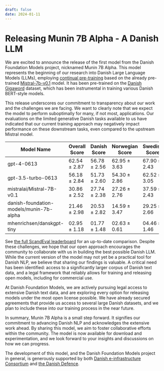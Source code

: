```yaml
---
draft: false
date: 2024-01-11
---
```


# Releasing Munin 7B Alpha - A Danish LLM

We are excited to announce the release of the first model from the Danish Foundation
Models project, nicknamed Munin 7B Alpha. This model represents the beginning of our
research into Danish Large Language Models (LLMs), employing [continual
pre-training](https://arxiv.org/abs/2308.04014) based on the already pre-trained
[Mistral-7b-v0.1](https://huggingface.co/mistralai/Mistral-7B-v0.1) model. It has been
pre-trained on the [Danish Gigaword](https://gigaword.dk/) dataset, which has been
instrumental in training various Danish BERT-style models.

<!-- more -->

This release underscores our commitment to transparency about our work and the
challenges we are facing. We want to clearly note that we expect the model to perform
suboptimally for many, if not most, applications. Our evaluations on the limited
generative Danish tasks available to us have indicated that our current training
approach may negatively impact performance on these downstream tasks, even compared to
the upstream Mistral model.

| Model Name                              	| Overall Score 	| Danish Score 	| Norwegian Score 	| Swedish Score 	|
|-----------------------------------------	|---------------	|--------------	|-----------------	|---------------	|
| gpt-4-0613                              	| 62.54 ± 2.87  	| 56.78 ± 2.56 	| 62.95 ± 3.63    	| 67.90 ± 2.43  	|
| gpt-3.5-turbo-0613                      	| 56.18 ± 2.84  	| 51.73 ± 2.60 	| 54.30 ± 2.86    	| 62.52 ± 3.05  	|
| mistralai/Mistral-7B-v0.1               	| 30.86 ± 2.52	   	| 27.74 ± 2.38 	| 27.26 ± 2.76	   	| 37.59 ± 2.43	 	|
| danish-foundation-models/munin-7b-alpha 	| 21.46 ± 2.98  	| 20.53 ± 2.82 	| 14.59 ± 3.47    	| 29.25 ± 2.66  	|
| mhenrichsen/danskgpt-tiny              	| 02.95 ± 1.18	  	| 01.77 ± 1.48 	| 02.63 ± 0.61	   	| 04.46 ± 1.46	  	|

See [the full ScandEval
leaderboard](https://scandeval.github.io/mainland-scandinavian-nlu-benchmark/) for an
up-to-date comparison. Despite these challenges, we hope that our open approach
encourages the community to collaborate with us in building the best possible Danish
LLM. While the current version of the model may not yet be a practical tool for Danish
NLP, we believe that sharing our findings is valuable. A critical need has been
identified: access to a significantly larger corpus of Danish text data, and a legal
framework that reliably allows for training and releasing open models, including for
commercial use.

At Danish Foundation Models, we are actively pursuing legal access to extensive Danish
text data, and are exploring every option for releasing models under the
most open license possible. We have already secured agreements that provide us access
to several large Danish datasets, and we plan to include these into our training
process in the near future.

In summary, Munin 7B Alpha is a small step forward. It signifies our commitment to
advancing Danish NLP and acknowledges the extensive work ahead. By sharing this model,
we aim to foster collaborative efforts within the community. The model is now available
for download and experimentation, and we look forward to your insights and discussions
on how we can progress.

The development of this model, and the Danish Foundation Models project in general, is
generously supported by both [Danish e-infrastructure Consortium](https://www.deic.dk/)
and [the Danish Defence](https://www.forsvaret.dk/).

